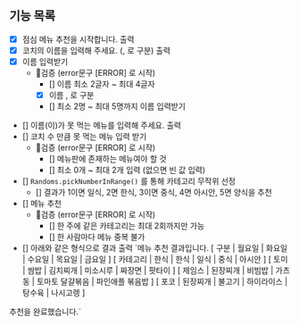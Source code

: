 ## 기능 목록

- [x] 점심 메뉴 추천을 시작합니다. 출력
- [x] 코치의 이름을 입력해 주세요. (, 로 구분) 출력
- [x] 이름 입력받기
    - 🚨검증 (error문구 [ERROR] 로 시작)
        - [] 이름 최소 2글자 ~ 최대 4글자
        - [x] 이름 , 로 구분
        - [] 최소 2명 ~ 최대 5명까지 이름 입력받기
- [] 이름(이)가 못 먹는 메뉴를 입력해 주세요. 출력
- [] 코치 수 만큼 못 먹는 메뉴 입력 받기
    - 🚨검증 (error문구 [ERROR] 로 시작)
        - [] 메뉴판에 존재하는 메뉴여야 할 것
        - [] 최소 0개 ~ 최대 2개 입력 (없으면 빈 값 입력)
- [] `Randoms.pickNumberInRange()` 를 통해 카테고리 무작위 선정
    - [] 결과가 1이면 일식, 2면 한식, 3이면 중식, 4면 아시안, 5면 양식을 추천
- [] 메뉴 추천
    - 🚨검증 (error문구 [ERROR] 로 시작)
        - [] 한 주에 같은 카테고리는 최대 2회까지만 가능
        - [] 한 사람마다 메뉴 중복 불가
- [] 아래와 같은 형식으로 결과 출력
  `메뉴 추천 결과입니다.
  [ 구분 | 월요일 | 화요일 | 수요일 | 목요일 | 금요일 ]
  [ 카테고리 | 한식 | 한식 | 일식 | 중식 | 아시안 ]
  [ 토미 | 쌈밥 | 김치찌개 | 미소시루 | 짜장면 | 팟타이 ]
  [ 제임스 | 된장찌개 | 비빔밥 | 가츠동 | 토마토 달걀볶음 | 파인애플 볶음밥 ]
  [ 포코 | 된장찌개 | 불고기 | 하이라이스 | 탕수육 | 나시고렝 ]

추천을 완료했습니다.`
